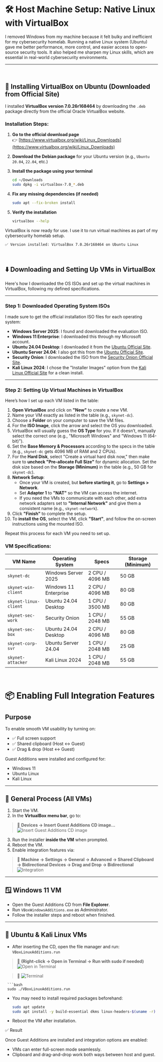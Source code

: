# 🛠️ Host Machine Setup: Native Linux with VirtualBox

I removed Windows from my machine because it felt bulky and inefficient for my cybersecurity homelab. Running a native Linux system (Ubuntu) gave me better performance, more control, and easier access to open-source security tools. It also helped me sharpen my Linux skills, which are essential in real-world cybersecurity environments.

---

<br>

## 🧰 Installing VirtualBox on Ubuntu (Downloaded from Official Site)

I installed **VirtualBox version 7.0.26r168464** by downloading the `.deb` package directly from the official Oracle VirtualBox website.

### Installation Steps:

1. **Go to the official download page**  
   👉 [https://www.virtualbox.org/wiki/Linux_Downloads](https://www.virtualbox.org/wiki/Linux_Downloads)

2. **Download the Debian package** for your Ubuntu version (e.g., `Ubuntu 20.04`, `22.04`, etc.)

3. **Install the package using your terminal**
   ```bash
   cd ~/Downloads
   sudo dpkg -i virtualbox-7.0_*.deb

4. **Fix any missing dependencies (if needed)**
   ```bash
   sudo apt --fix-broken install

5. **Verify the installation**
   ```bash
   virtualbox --help

VirtualBox is now ready for use. I use it to run virtual machines as part of my cybersecurity homelab setup.
   ```
   ✅ Version installed: VirtualBox 7.0.26r168464 on Ubuntu Linux
   ```

<br>

## ⬇️ Downloading and Setting Up VMs in VirtualBox

Here's how I downloaded the OS ISOs and set up the virtual machines in VirtualBox, following my defined specifications.

---

### Step 1: Downloaded Operating System ISOs

I made sure to get the official installation ISO files for each operating system:

* **Windows Server 2025**: I found and downloaded the evaluation ISO.
* **Windows 11 Enterprise**: I downloaded this through my Microsoft account.
* **Ubuntu 24.04 Desktop**: I downloaded it from the [Ubuntu Official Site](https://ubuntu.com/download/desktop).
* **Ubuntu Server 24.04**: I also got this from the [Ubuntu Official Site](https://ubuntu.com/download/server).
* **Security Onion**: I downloaded the ISO from the [Security Onion Official Site](https://securityonionsolutions.com/download/).
* **Kali Linux 2024**: I chose the "Installer Images" option from the [Kali Linux Official Site](https://www.kali.org/get-kali/#kali-virtual-machines) for a clean install.

---

### Step 2: Setting Up Virtual Machines in VirtualBox

Here’s how I set up each VM listed in the table:

1. **Open VirtualBox** and click on **"New"** to create a new VM.
2. Name your VM exactly as listed in the table (e.g., `skynet-dc`).
3. Choose a **Folder** on your computer to save the VM files.
4. For the **ISO Image**, click the arrow and select the OS you downloaded.
5. VirtualBox will usually guess the **OS Type** for you. If it doesn’t, manually select the correct one (e.g., "Microsoft Windows" and "Windows 11 (64-bit)").
6. Set the **Base Memory & Processors** according to the specs in the table (e.g., `skynet-dc` gets 4096 MB of RAM and 2 CPUs).
7. For the **Hard Disk**, select "Create a virtual hard disk now," then make sure to **uncheck "Pre-allocate Full Size"** for dynamic allocation. Set the disk size based on the **Storage (Minimum)** in the table (e.g., 50 GB for `skynet-dc`).
8. **Network Setup**: 
   - Once your VM is created, but **before starting it**, go to **Settings > Network**.
   - Set **Adapter 1** to **"NAT"** so the VM can access the internet.
   - If you need the VMs to communicate with each other, add extra network adapters set to **"Internal Network"** and give them a consistent name (e.g., `skynet-network`).
9. Click **"Finish"** to complete the setup.
10. To **install the OS**, select the VM, click **"Start"**, and follow the on-screen instructions using the mounted ISO.

Repeat this process for each VM you need to set up.

### VM Specifications:

| VM Name              | Operating System       | Specs           | Storage (Minimum) |
|----------------------|------------------------|-----------------|-------------------|
| `skynet-dc`          | Windows Server 2025    | 2 CPU / 4096 MB | 50 GB             |
| `skynet-win-client`  | Windows 11 Enterprise  | 2 CPU / 4096 MB | 80 GB             |
| `skynet-linux-client`| Ubuntu 24.04 Desktop   | 1 CPU / 3500 MB | 80 GB             |
| `skynet-sec-work`    | Security Onion         | 1 CPU / 2048 MB | 55 GB             |
| `skynet-sec-box`     | Ubuntu 24.04 Desktop   | 2 CPU / 4096 MB | 80 GB             |
| `skynet-corp-svr`    | Ubuntu Server 24.04    | 1 CPU / 2048 MB | 25 GB             |
| `skynet-attacker`    | Kali Linux 2024        | 1 CPU / 2048 MB | 55 GB             |
<br>

# 📦 Enabling Full Integration Features

## Purpose

To enable smooth VM usability by turning on:

- ✅ Full screen support  
- ✅ Shared clipboard (Host ↔ Guest)  
- ✅ Drag & drop (Host ↔ Guest)

Guest Additions were installed and configured for:

- Windows 11  
- Ubuntu Linux  
- Kali Linux  

---

## 🧰 General Process (All VMs)

1. Start the VM.
2. In the **VirtualBox menu bar**, go to:  

> 📸 **Devices → Insert Guest Additions CD image...** ![Insert Guest Additions CD image](img/insertcdimage.png)
3. Run the installer **inside the VM** when prompted.
4. Reboot the VM.
5. Enable integration features via:

> 📸 **Machine → Settings → General → Advanced → Shared Clipboard → Bidirectional
Devices → Drag and Drop → Bidirectional** ![Integration](img/integration.png)

---

## 🪟 Windows 11 VM

- Open the Guest Additions CD from **File Explorer**.
- Run `VBoxWindowsAdditions.exe` as Administrator.
- Follow the installer steps and reboot when finished.

---

## 🐧 Ubuntu & Kali Linux VMs

- After inserting the CD, open the file manager and run:  
 `VBoxLinuxAdditions.run`

> 📸 **(Right-click → Open in Terminal → Run with sudo if needed)** ![Open in Terminal](img/openterminal.png)

> 📸 ![Terminal](img/terminal.png)

     ```bash
     sudo ./VBoxLinuxAdditions.run

- You may need to install required packages beforehand:
     ```bash
     sudo apt update
     sudo apt install -y build-essential dkms linux-headers-$(uname -r)

- Reboot the VM after installation.

✅ Result

Once Guest Additions are installed and integration options are enabled:

- VMs can enter full-screen mode seamlessly.
- Clipboard and drag-and-drop work both ways between host and guest.
